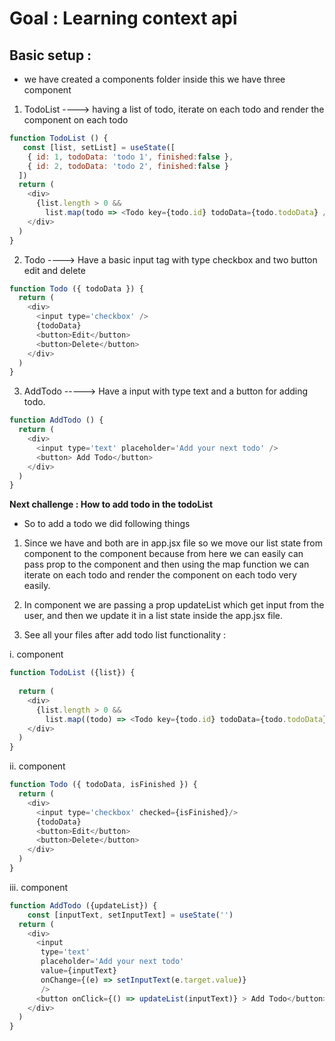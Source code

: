 
# Goal : Learning context api

## Basic setup :

* we have created a components folder inside this we have three component
1. TodoList ----> having a list of todo, iterate on each todo and render the <Todo/> component on each todo
```js
function TodoList () {
   const [list, setList] = useState([
    { id: 1, todoData: 'todo 1', finished:false },
    { id: 2, todoData: 'todo 2', finished:false }
  ])
  return (
    <div>
      {list.length > 0 &&
        list.map(todo => <Todo key={todo.id} todoData={todo.todoData} />)}
    </div>
  )
}
```


2. Todo ----> Have a basic input tag with type checkbox and two button edit and delete
```js
function Todo ({ todoData }) {
  return (
    <div>
      <input type='checkbox' />
      {todoData}
      <button>Edit</button>
      <button>Delete</button>
    </div>
  )
}
```

3. AddTodo -----> Have a input with type text and a button for adding todo.

```js
function AddTodo () {
  return (
    <div>
      <input type='text' placeholder='Add your next todo' />
      <button> Add Todo</button>
    </div>
  )
}
```

**Next challenge : How to add todo in the todoList**

* So to add a todo we did following things
1. Since we have <todoList /> and <addTodo /> both are in app.jsx file so we move our list state from <TodoList /> component to the <App/> component because from here we can easily can pass prop to the <TodoList /> component and then using the map function we can iterate on each todo and render the <Todo /> component on each todo very easily.

2. In <AddTodo /> component we are passing a prop updateList which get input from the user, and then we update it in a list state inside the app.jsx file.

3. See all your files after add todo list functionality : 

i. <TodoList/> component
```js
function TodoList ({list}) {
  
  return (
    <div>
      {list.length > 0 &&
        list.map((todo) => <Todo key={todo.id} todoData={todo.todoData} isFinished={todo.finished} />)}
    </div>
  )
}
```
ii. <Todo/> component
```js
function Todo ({ todoData, isFinished }) {
  return (
    <div>
      <input type='checkbox' checked={isFinished}/>
      {todoData}
      <button>Edit</button>
      <button>Delete</button>
    </div>
  )
}
```
iii. <AddTodo /> component
```js
function AddTodo ({updateList}) {
    const [inputText, setInputText] = useState('')
  return (
    <div>
      <input
       type='text' 
       placeholder='Add your next todo'
       value={inputText} 
       onChange={(e) => setInputText(e.target.value)}
       />
      <button onClick={() => updateList(inputText)} > Add Todo</button>
    </div>
  )
}
```

